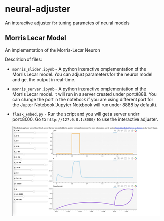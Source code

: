 # neural-adjuster
 An interactive adjuster for tuning parametes of neural models

## Morris Lecar Model

An implementation of the Morris-Lecar Neuron

Descrition of files:

* `morris_slider.ipynb`  - A python interactive omplementation of the Morris Lecar model. You can adjust parameters for the neuron model and get the output in real-time. 

* `morris_server.ipynb`  - A python interactive omplementation of the Morris Lecar model. It will run in a server created under port:8888. You can change the port in the notebook if you are using different port for the Jupter Notebook(Jupyter Notebook will run under 8888 by default).

* `flask_embed.py` - Run the script and you will get a server under port:8000. Go to `http://127.0.0.1:8000/` to use the interactive adjuster.

  ![example_server_morris](./docs/source/_static/example_server_morris.jpg)